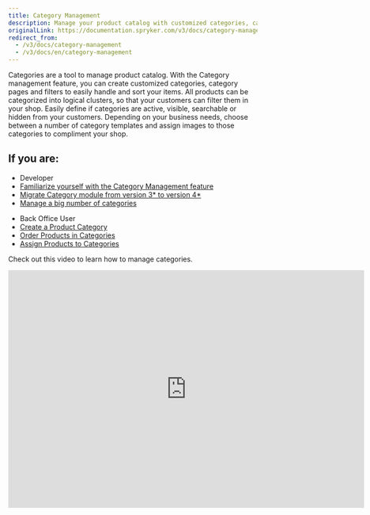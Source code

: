 ```yaml
---
title: Category Management
description: Manage your product catalog with customized categories, category pages, and filters to easily handle and sort your items.
originalLink: https://documentation.spryker.com/v3/docs/category-management
redirect_from:
  - /v3/docs/category-management
  - /v3/docs/en/category-management
---
```


Categories are a tool to manage product catalog. With the Category management feature, you can create customized categories, category pages and filters to easily handle and sort your items. All products can be categorized into logical clusters, so that your customers can filter them in your shop. Easily define if categories are active, visible, searchable or hidden from your customers. Depending on your business needs, choose between a number of category templates and assign images to those categories to compliment your shop.

## If you are:

<div class="mr-container">
    <div class="mr-list-container">
        <!-- col1 -->
        <div class="mr-col">
            <ul class="mr-list mr-list-green">
                <li class="mr-title">Developer</li>
                <li><a href="https://documentation.spryker.com/v4/docs/category-management-feature-overview-201903" class="mr-link">Familiarize yourself with the  Category Management feature</a></li>
                <li><a href="https://documentation.spryker.com/v4/docs/mg-category#upgrading-from-version-3---to-version-4--" class="mr-link">Migrate Category module from version 3* to version 4*</a></li>
                <li><a href="https://documentation.spryker.com/v2/docs/ht-manage-a-big-number-of-categories-201903" class="mr-link">Manage a big number of categories</a></li>
            </ul>
        </div>
        <!-- col2 -->
        <div class="mr-col">
            <ul class="mr-list mr-list-blue">
                <li class="mr-title"> Back Office User</li>
                <li><a href="https://documentation.spryker.com/v4/docs/creating-categories" class="mr-link">Create a Product Category</a></li>
                <li><a href="https://documentation.spryker.com/v4/docs/managing-categories#ordering-products-in-categories" class="mr-link">Order Products in Categories</a></li>
                <li><a href="https://documentation.spryker.com/v4/docs/assigning-products-to-categories" class="mr-link">Assign Products to Categories</a></li>
            </ul>
        </div>
    </div>
</div>
        
Check out this video to learn how to manage categories.
<iframe src="https://fast.wistia.net/embed/iframe/g3l3c7xt93" title="Category Management" allowtransparency="true" frameborder="0" scrolling="no" class="wistia_embed" name="wistia_embed" allowfullscreen="0" mozallowfullscreen="0" webkitallowfullscreen="0" oallowfullscreen="0" msallowfullscreen="0" width="720" height="480"></iframe>
